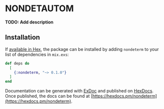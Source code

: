 # NONDETAUTOM

**TODO: Add description**

## Installation

If [available in Hex](https://hex.pm/docs/publish), the package can be installed
by adding `nondeterm` to your list of dependencies in `mix.exs`:

```elixir
def deps do
  [
    {:nondeterm, "~> 0.1.0"}
  ]
end
```

Documentation can be generated with [ExDoc](https://github.com/elixir-lang/ex_doc)
and published on [HexDocs](https://hexdocs.pm). Once published, the docs can
be found at [https://hexdocs.pm/nondeterm](https://hexdocs.pm/nondeterm).


